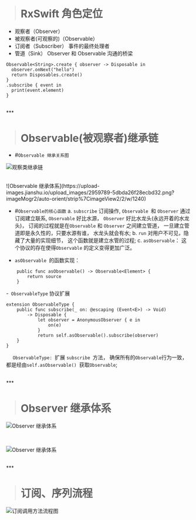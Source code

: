 




># RxSwift 角色定位

-  观察者（Observer）
-  被观察者(可观察的)（Observable）
-  订阅者（Subscriber） 事件的最终处理者
-  管道（Sink） Observer 和 Observable 沟通的桥梁

```
Observable<String>.create { observer -> Disposable in
  observer.onNext("hello")
  return Disposables.create()
}
.subscribe { event in
  print(event.element)
}

```


<br/>
***
<br/>


># Observable(被观察者)继承链

- #`Observable 继承关系图`

![观察类继承链](https://upload-images.jianshu.io/upload_images/2959789-7ee3a253aeebe79a.jpeg?imageMogr2/auto-orient/strip%7CimageView2/2/w/1240)



<br/>
![Observable 继承体系](https://upload-images.jianshu.io/upload_images/2959789-5dbda26f28ecbd32.png?imageMogr2/auto-orient/strip%7CimageView2/2/w/1240)


- #`Observable的核心函数`
a. `subscribe` 订阅操作, `Observable `和 `Observer` 通过订阅建立联系,
`Observable` 好比水源， `Observer` 好比水龙头(永远开着的水龙头)， 订阅的过程就是在`Observable` 和 `Observer` 之间建立管道， 一旦建立管道即是永久性的，只要水源有谁， 水龙头就会有水;
b.  `run` 对用户不可见，隐藏了大量的实现细节， 这个函数就是建立水管的过程;
c.  `asObservable`： 这个协议的存在使得`Observable` 的定义变得更加广泛。

- `asObservable `的函数实现：
```
    public func asObservable() -> Observable<Element> {
        return source
    }

```

-` ObservableType` 协议扩展
```
extension ObservableType {
    public func subscribe(_ on: @escaping (Event<E>) -> Void)
        -> Disposable {
            let observer = AnonymousObserver { e in
                on(e)
            }
            return self.asObservable().subscribe(observer)
    }
}

```
&emsp;  `ObservableType: `扩展 `subscribe `方法， 确保所有的`Observable`行为一致， 都是经由`self.asObservable() `获取`Observable`;




<br/>
***
<br/>



># Observer 继承体系

![Observer 继承体系](https://upload-images.jianshu.io/upload_images/2959789-71e7d22bb60e4220.png?imageMogr2/auto-orient/strip%7CimageView2/2/w/1240)


<br/>


![Observer 继承体系](https://upload-images.jianshu.io/upload_images/2959789-eefe7cebfe7b556b.png?imageMogr2/auto-orient/strip%7CimageView2/2/w/1240)





<br/>
***
<br/>


># 订阅、序列流程
![订阅调用方法流程图](https://upload-images.jianshu.io/upload_images/2959789-5479356a6f4e3b8c.png?imageMogr2/auto-orient/strip%7CimageView2/2/w/1240)
